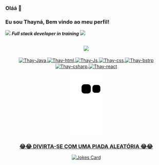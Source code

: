 ### Oláá 👋
### Eu sou Thayná, Bem vindo ao meu perfil!
<div>
  <img height="15" src="https://media.discordapp.net/attachments/756212279195992225/898801109009825863/recode-pro-2.png"> 
  <b><i>Full stack developer in training</i></b>
  <img height="15" src="https://media.discordapp.net/attachments/756212279195992225/898801109009825863/recode-pro-2.png"> 
</div>  

##

<div align="center">
  <a href="https://github.com/Thayhabeck">
  <img height="180em" src="https://github-readme-stats.vercel.app/api?username=Thayhabeck&show_icons=true&theme=dracula&include_all_commits=true&count_private=true"/>
</div>
  <div align="center" style="display: inline_block"><br>
  
  <img align="center" alt="Thay-Java" height="30" src="https://img.shields.io/badge/Java-ED8B00?style=for-the-badge&logo=java&logoColor=white">
  <img align="center" alt="Thay-html" height="30" src="https://img.shields.io/badge/HTML5-E34F26?style=for-the-badge&logo=html5&logoColor=white">
  <img align="center" alt="Thay-Js" height="30" src="https://img.shields.io/badge/JavaScript-F7DF1E?style=for-the-badge&logo=javascript&logoColor=black">
  <img align="center" alt="Thay-css" height="30" src="https://img.shields.io/badge/CSS3-1572B6?style=for-the-badge&logo=css3&logoColor=white">
  <img align="center" alt="Thay-bstrp" height="30" src="https://img.shields.io/badge/Bootstrap-563D7C?style=for-the-badge&logo=bootstrap&logoColor=white">
  <img align="center" alt="Thay-csharp" height="30" src="https://img.shields.io/badge/C%23-239120?style=for-the-badge&logo=c-sharp&logoColor=white">
  <img align="center" alt="Thay-react" height="30" src="https://img.shields.io/badge/React-20232A?style=for-the-badge&logo=react&logoColor=61DAFB">
</div>
<div align="center">
    
  ![Snake animation](https://github.com/thayhabeck/thayhabeck/blob/output/github-contribution-grid-snake.svg)

</div>
<div align="center">
  
### 😂😂 DIVIRTA-SE COM UMA PIADA ALEATÓRIA 😂😂
  
  
 ![Jokes Card](https://readme-jokes.vercel.app/api)
  
  </div>
